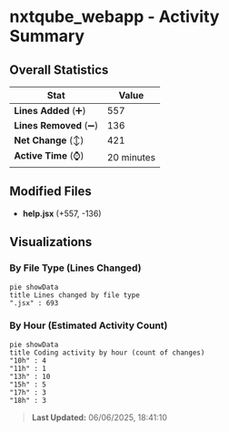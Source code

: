 # nxtqube_webapp - Activity Summary 

## Overall Statistics

| Stat                   | Value                                                             |
| ---------------------- | ----------------------------------------------------------------- |
| **Lines Added** (➕)   | 557                                          |
| **Lines Removed** (➖) | 136                                        |
| **Net Change** (↕)    | 421                |
| **Active Time** (⌚)   | 20 minutes |


## Modified Files
- **help.jsx** (+557, -136)

## Visualizations

### By File Type (Lines Changed)

```mermaid
pie showData
title Lines changed by file type
".jsx" : 693
```

### By Hour (Estimated Activity Count)

```mermaid
pie showData
title Coding activity by hour (count of changes)
"10h" : 4
"11h" : 1
"13h" : 10
"15h" : 5
"17h" : 3
"18h" : 3
```


> **Last Updated:** 06/06/2025, 18:41:10